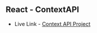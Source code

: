 ## React - ContextAPI

- Live Link - [Context API Project](https://context-api-react-madhavsahi.netlify.app/ "Live Link")